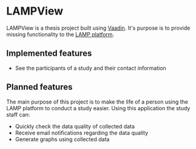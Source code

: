 # LAMPView

LAMPView is a thesis project built using [Vaadin](https://vaadin.com/). It's purpose is to provide missing functionality to
the [LAMP platform](https://docs.lamp.digital/).

## Implemented features

- See the participants of a study and their contact information

## Planned features

The main purpose of this project is to make the life of a person using the LAMP platform to conduct a study easier. Using
this application the study staff can:
- Quickly check the data quality of collected data
- Receive email notifications regarding the data quality
- Generate graphs using collected data